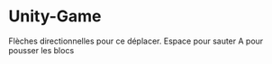 # Unity-Game

Flèches directionnelles pour ce déplacer.
Espace pour sauter
A pour pousser les blocs
